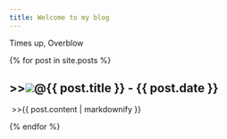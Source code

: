 ```yaml
---
title: Welcome to my blog
---
```


Times up, Overblow


{% for post in site.posts %}
  
  <h2>>><img src="https://github.com/chuckjee.png?size=50">@{{ post.title }} - {{ post.date }}</h2>
  <p>&nbsp;>>{{ post.content | markdownify }}</p>
{% endfor %}

